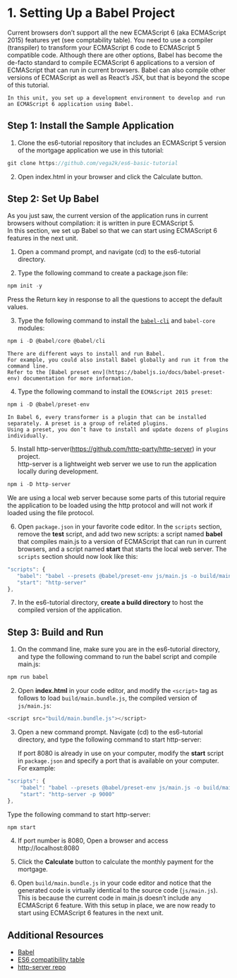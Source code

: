 #  1. Setting Up a Babel Project
Current browsers don’t support all the new ECMAScript 6 (aka ECMAScript 2015) features yet (see comptability table). 
You need to use a compiler (transpiler) to transform your ECMAScript 6 code to ECMAScript 5 compatible code. 
Although there are other options, Babel has become the de-facto standard to compile ECMAScript 6 applications to a version of ECMAScript that can run in current browsers. 
Babel can also compile other versions of ECMAScript as well as React’s JSX, but that is beyond the scope of this tutorial.

    In this unit, you set up a development environment to develop and run an ECMAScript 6 application using Babel.
## Step 1: Install the Sample Application
1. Clone the es6-tutorial repository that includes an ECMAScript 5 version of the mortgage application we use in this tutorial:
```js
git clone https://github.com/vega2k/es6-basic-tutorial
```
2.  Open index.html in your browser and click the Calculate button.


## Step 2: Set Up Babel
As you just saw, the current version of the application runs in current browsers without compilation: it is written in pure ECMAScript 5.  
In this section, we set up Babel so that we can start using ECMAScript 6 features in the next unit.

1. Open a command prompt, and navigate (cd) to the es6-tutorial directory.

2. Type the following command to create a package.json file:
```js
npm init -y
```
 Press the Return key in response to all the questions to accept the default values.   

3. Type the following command to install the [`babel-cli`](https://blog.outsider.ne.kr/1176) and `babel-core` modules:
```js
npm i -D @babel/core @babel/cli
```
    There are different ways to install and run Babel. 
    For example, you could also install Babel globally and run it from the command line. 
    Refer to the [Babel preset env](https://babeljs.io/docs/babel-preset-env) documentation for more information.
4. Type the following command to install the `ECMAScript 2015 preset`:
```js
npm i -D @babel/preset-env
```     
    In Babel 6, every transformer is a plugin that can be installed separately. A preset is a group of related plugins. 
    Using a preset, you don’t have to install and update dozens of plugins individually.

5. Install http-server(https://github.com/http-party/http-server) in your project.   
   http-server is a lightweight web server we use to run the application locally during development.  
 ```js
 npm i -D http-server
 ```  
   We are using a local web server because some parts of this tutorial require the application to be loaded
   using the http protocol and will not work if loaded using the file protocol.

6. Open `package.json` in your favorite code editor. 
   In the `scripts` section, remove the **test** script, and add two new scripts: 
   a script named **babel** that compiles main.js to a version of ECMAScript that can run in current browsers, 
   and a script named **start** that starts the local web server. The `scripts` section should now look like this:
 ```js
 "scripts": {
    "babel": "babel --presets @babel/preset-env js/main.js -o build/main.bundle.js",
    "start": "http-server"
},
 ```

7. In the es6-tutorial directory, **create a build directory** to host the compiled version of the application.

## Step 3: Build and Run
1. On the command line, make sure you are in the es6-tutorial directory, and type the following command to run the babel script and compile main.js:
 ```js
 npm run babel
  ```
2. Open **index.html** in your code editor, and modify the `<script>` tag as follows to load
 `build/main.bundle.js`, the compiled version of `js/main.js`:
 ```js
 <script src="build/main.bundle.js"></script>
 ```
3. Open a new command prompt. Navigate (cd) to the es6-tutorial directory, and type the following command to start http-server:

   If port 8080 is already in use on your computer, modify the **start** script in `package.json` and specify a port that is available on your computer. For example:
```js
"scripts": {
    "babel": "babel --presets @babel/preset-env js/main.js -o build/main.bundle.js",
    "start": "http-server -p 9000"
},
```
   Type the following command to start http-server:
 ```js
 npm start
 ```
4. If port number is 8080, Open a browser and access http://localhost:8080   

5. Click the **Calculate** button to calculate the monthly payment for the mortgage.   

6. Open `build/main.bundle.js` in your code editor and notice that the generated code is virtually identical to the source code (`js/main.js`). 
   This is because the current code in main.js doesn’t include any ECMAScript 6 feature. 
   With this setup in place, we are now ready to start using ECMAScript 6 features in the next unit.

## Additional Resources
- [Babel](https://babeljs.io/)  
- [ES6 compatibility table](https://kangax.github.io/compat-table/es6/)   
- [http-server repo](https://github.com/http-party/http-server)